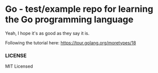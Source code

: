 # Go - test/example repo for learning the Go programming language

Yeah, I hope it's as good as they say it is.

Following the tutorial here: <https://tour.golang.org/moretypes/18>

### LICENSE

MIT Licensed
